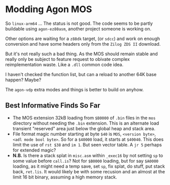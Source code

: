 # Modding Agon MOS

So `linux-arm64` ... The status is not good. The code seems to be
partly buildable using `agon-ez80asm`, another project someone is
working on.

Other options are waiting for a `z88dk` target, (or `sdcc`) and
work on enough conversion and have some headers only from the
`Zilog ZDS II` download.

But it's not really such a bad thing. As the MOS should remain stable
and really only be subject to feature request to obivate complex
reimplementation waste. Like a `.dll` common code idea.

I haven't checked the function list, but can a reload to another
64K base happen? Maybe?

The `agon-vdp` extra modes and things is better to build on anyhow.

## Best Informative Finds So Far

 * The MOS extension 32kB loading from `$B0000` of `.bin` files in
 the `mos` directory without needing the `.bin` extension. This is
 an alternate load transient "reserved" area just below the global heap
 and stack area.
 * File format magic number starting at byte `$40` is `MOS`, `<version byte>`,
 `<adl mode bool byte>`. So for a `$40000` load, it starts at `$40040`.
 This does limit the use of `rst $38` and `im 1`. But seen vector table.
 A `jr 5` perhaps for extended magic? 
 * **N.B.** Is there a stack splat in `misc.asm` within `_exec16` by not setting `sp`
 to some value before `call.is`? Not for `$B0000` loading, but for say
 `$A0000` loading, as it might need a temp save, set `sp`, fix splat,
 do stuff, put stack back, `ret.lis`. It would likely be with some recusion
 and an almost at the limit 16 bit binary, assuming a high memory stack.

